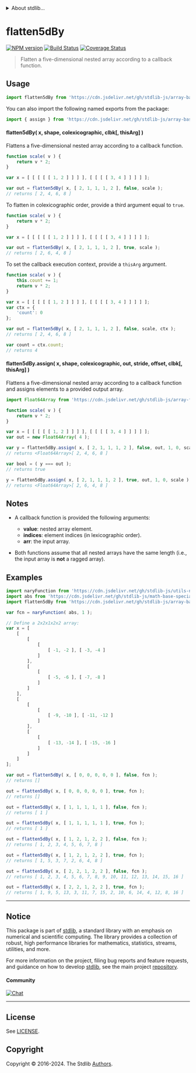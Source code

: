 <!--

@license Apache-2.0

Copyright (c) 2023 The Stdlib Authors.

Licensed under the Apache License, Version 2.0 (the "License");
you may not use this file except in compliance with the License.
You may obtain a copy of the License at

   http://www.apache.org/licenses/LICENSE-2.0

Unless required by applicable law or agreed to in writing, software
distributed under the License is distributed on an "AS IS" BASIS,
WITHOUT WARRANTIES OR CONDITIONS OF ANY KIND, either express or implied.
See the License for the specific language governing permissions and
limitations under the License.

-->

<!-- lint disable maximum-heading-length -->


<details>
  <summary>
    About stdlib...
  </summary>
  <p>We believe in a future in which the web is a preferred environment for numerical computation. To help realize this future, we've built stdlib. stdlib is a standard library, with an emphasis on numerical and scientific computation, written in JavaScript (and C) for execution in browsers and in Node.js.</p>
  <p>The library is fully decomposable, being architected in such a way that you can swap out and mix and match APIs and functionality to cater to your exact preferences and use cases.</p>
  <p>When you use stdlib, you can be absolutely certain that you are using the most thorough, rigorous, well-written, studied, documented, tested, measured, and high-quality code out there.</p>
  <p>To join us in bringing numerical computing to the web, get started by checking us out on <a href="https://github.com/stdlib-js/stdlib">GitHub</a>, and please consider <a href="https://opencollective.com/stdlib">financially supporting stdlib</a>. We greatly appreciate your continued support!</p>
</details>

# flatten5dBy

[![NPM version][npm-image]][npm-url] [![Build Status][test-image]][test-url] [![Coverage Status][coverage-image]][coverage-url] <!-- [![dependencies][dependencies-image]][dependencies-url] -->

> Flatten a five-dimensional nested array according to a callback function.



<section class="usage">

## Usage

```javascript
import flatten5dBy from 'https://cdn.jsdelivr.net/gh/stdlib-js/array-base-flatten5d-by@v0.2.0-deno/mod.js';
```

You can also import the following named exports from the package:

```javascript
import { assign } from 'https://cdn.jsdelivr.net/gh/stdlib-js/array-base-flatten5d-by@v0.2.0-deno/mod.js';
```

#### flatten5dBy( x, shape, colexicographic, clbk\[, thisArg] )

Flattens a five-dimensional nested array according to a callback function.

```javascript
function scale( v ) {
    return v * 2;
}

var x = [ [ [ [ [ 1, 2 ] ] ] ], [ [ [ [ 3, 4 ] ] ] ] ];

var out = flatten5dBy( x, [ 2, 1, 1, 1, 2 ], false, scale );
// returns [ 2, 4, 6, 8 ]
```

To flatten in colexicographic order, provide a third argument equal to `true`.

```javascript
function scale( v ) {
    return v * 2;
}

var x = [ [ [ [ [ 1, 2 ] ] ] ], [ [ [ [ 3, 4 ] ] ] ] ];

var out = flatten5dBy( x, [ 2, 1, 1, 1, 2 ], true, scale );
// returns [ 2, 6, 4, 8 ]
```

To set the callback execution context, provide a `thisArg` argument.

<!-- eslint-disable no-invalid-this -->

```javascript
function scale( v ) {
    this.count += 1;
    return v * 2;
}

var x = [ [ [ [ [ 1, 2 ] ] ] ], [ [ [ [ 3, 4 ] ] ] ] ];
var ctx = {
    'count': 0
};

var out = flatten5dBy( x, [ 2, 1, 1, 1, 2 ], false, scale, ctx );
// returns [ 2, 4, 6, 8 ]

var count = ctx.count;
// returns 4
```

#### flatten5dBy.assign( x, shape, colexicographic, out, stride, offset, clbk\[, thisArg] )

Flattens a five-dimensional nested array according to a callback function and assigns elements to a provided output array.

```javascript
import Float64Array from 'https://cdn.jsdelivr.net/gh/stdlib-js/array-float64@deno/mod.js';

function scale( v ) {
    return v * 2;
}

var x = [ [ [ [ [ 1, 2 ] ] ] ], [ [ [ [ 3, 4 ] ] ] ] ];
var out = new Float64Array( 4 );

var y = flatten5dBy.assign( x, [ 2, 1, 1, 1, 2 ], false, out, 1, 0, scale );
// returns <Float64Array>[ 2, 4, 6, 8 ]

var bool = ( y === out );
// returns true

y = flatten5dBy.assign( x, [ 2, 1, 1, 1, 2 ], true, out, 1, 0, scale );
// returns <Float64Array>[ 2, 6, 4, 8 ]
```

</section>

<!-- /.usage -->

<section class="notes">

## Notes

-   A callback function is provided the following arguments:

    -   **value**: nested array element.
    -   **indices**: element indices (in lexicographic order).
    -   **arr**: the input array.

-   Both functions assume that all nested arrays have the same length (i.e., the input array is **not** a ragged array).

</section>

<!-- /.notes -->

<section class="examples">

## Examples

<!-- eslint no-undef: "error" -->

```javascript
import naryFunction from 'https://cdn.jsdelivr.net/gh/stdlib-js/utils-nary-function@deno/mod.js';
import abs from 'https://cdn.jsdelivr.net/gh/stdlib-js/math-base-special-abs@deno/mod.js';
import flatten5dBy from 'https://cdn.jsdelivr.net/gh/stdlib-js/array-base-flatten5d-by@v0.2.0-deno/mod.js';

var fcn = naryFunction( abs, 1 );

// Define a 2x2x1x2x2 array:
var x = [
    [
        [
            [
                [ -1, -2 ], [ -3, -4 ]
            ]
        ],
        [
            [
                [ -5, -6 ], [ -7, -8 ]
            ]
        ]
    ],
    [
        [
            [
                [ -9, -10 ], [ -11, -12 ]
            ]
        ],
        [
            [
                [ -13, -14 ], [ -15, -16 ]
            ]
        ]
    ]
];

var out = flatten5dBy( x, [ 0, 0, 0, 0, 0 ], false, fcn );
// returns []

out = flatten5dBy( x, [ 0, 0, 0, 0, 0 ], true, fcn );
// returns []

out = flatten5dBy( x, [ 1, 1, 1, 1, 1 ], false, fcn );
// returns [ 1 ]

out = flatten5dBy( x, [ 1, 1, 1, 1, 1 ], true, fcn );
// returns [ 1 ]

out = flatten5dBy( x, [ 1, 2, 1, 2, 2 ], false, fcn );
// returns [ 1, 2, 3, 4, 5, 6, 7, 8 ]

out = flatten5dBy( x, [ 1, 2, 1, 2, 2 ], true, fcn );
// returns [ 1, 5, 3, 7, 2, 6, 4, 8 ]

out = flatten5dBy( x, [ 2, 2, 1, 2, 2 ], false, fcn );
// returns [ 1, 2, 3, 4, 5, 6, 7, 8, 9, 10, 11, 12, 13, 14, 15, 16 ]

out = flatten5dBy( x, [ 2, 2, 1, 2, 2 ], true, fcn );
// returns [ 1, 9, 5, 13, 3, 11, 7, 15, 2, 10, 6, 14, 4, 12, 8, 16 ]
```

</section>

<!-- /.examples -->

<!-- Section for related `stdlib` packages. Do not manually edit this section, as it is automatically populated. -->

<section class="related">

</section>

<!-- /.related -->

<!-- Section for all links. Make sure to keep an empty line after the `section` element and another before the `/section` close. -->


<section class="main-repo" >

* * *

## Notice

This package is part of [stdlib][stdlib], a standard library with an emphasis on numerical and scientific computing. The library provides a collection of robust, high performance libraries for mathematics, statistics, streams, utilities, and more.

For more information on the project, filing bug reports and feature requests, and guidance on how to develop [stdlib][stdlib], see the main project [repository][stdlib].

#### Community

[![Chat][chat-image]][chat-url]

---

## License

See [LICENSE][stdlib-license].


## Copyright

Copyright &copy; 2016-2024. The Stdlib [Authors][stdlib-authors].

</section>

<!-- /.stdlib -->

<!-- Section for all links. Make sure to keep an empty line after the `section` element and another before the `/section` close. -->

<section class="links">

[npm-image]: http://img.shields.io/npm/v/@stdlib/array-base-flatten5d-by.svg
[npm-url]: https://npmjs.org/package/@stdlib/array-base-flatten5d-by

[test-image]: https://github.com/stdlib-js/array-base-flatten5d-by/actions/workflows/test.yml/badge.svg?branch=v0.2.0
[test-url]: https://github.com/stdlib-js/array-base-flatten5d-by/actions/workflows/test.yml?query=branch:v0.2.0

[coverage-image]: https://img.shields.io/codecov/c/github/stdlib-js/array-base-flatten5d-by/main.svg
[coverage-url]: https://codecov.io/github/stdlib-js/array-base-flatten5d-by?branch=main

<!--

[dependencies-image]: https://img.shields.io/david/stdlib-js/array-base-flatten5d-by.svg
[dependencies-url]: https://david-dm.org/stdlib-js/array-base-flatten5d-by/main

-->

[chat-image]: https://img.shields.io/gitter/room/stdlib-js/stdlib.svg
[chat-url]: https://app.gitter.im/#/room/#stdlib-js_stdlib:gitter.im

[stdlib]: https://github.com/stdlib-js/stdlib

[stdlib-authors]: https://github.com/stdlib-js/stdlib/graphs/contributors

[umd]: https://github.com/umdjs/umd
[es-module]: https://developer.mozilla.org/en-US/docs/Web/JavaScript/Guide/Modules

[deno-url]: https://github.com/stdlib-js/array-base-flatten5d-by/tree/deno
[deno-readme]: https://github.com/stdlib-js/array-base-flatten5d-by/blob/deno/README.md
[umd-url]: https://github.com/stdlib-js/array-base-flatten5d-by/tree/umd
[umd-readme]: https://github.com/stdlib-js/array-base-flatten5d-by/blob/umd/README.md
[esm-url]: https://github.com/stdlib-js/array-base-flatten5d-by/tree/esm
[esm-readme]: https://github.com/stdlib-js/array-base-flatten5d-by/blob/esm/README.md
[branches-url]: https://github.com/stdlib-js/array-base-flatten5d-by/blob/main/branches.md

[stdlib-license]: https://raw.githubusercontent.com/stdlib-js/array-base-flatten5d-by/main/LICENSE

</section>

<!-- /.links -->
